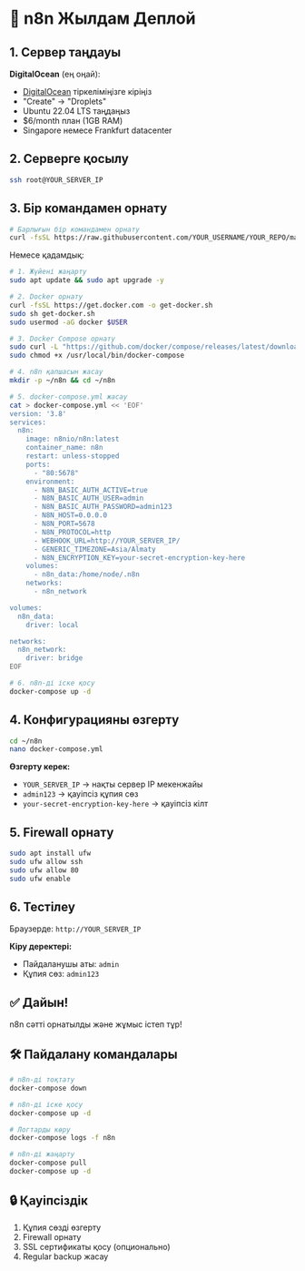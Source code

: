 # 🚀 n8n Жылдам Деплой

## 1. Сервер таңдауы

**DigitalOcean** (ең оңай):
- [DigitalOcean](https://www.digitalocean.com/) тіркеліміңізге кіріңіз
- "Create" → "Droplets"
- Ubuntu 22.04 LTS таңдаңыз
- $6/month план (1GB RAM)
- Singapore немесе Frankfurt datacenter

## 2. Серверге қосылу

```bash
ssh root@YOUR_SERVER_IP
```

## 3. Бір командамен орнату

```bash
# Барлығын бір командамен орнату
curl -fsSL https://raw.githubusercontent.com/YOUR_USERNAME/YOUR_REPO/main/deploy.sh | bash
```

Немесе қадамдық:

```bash
# 1. Жүйені жаңарту
sudo apt update && sudo apt upgrade -y

# 2. Docker орнату
curl -fsSL https://get.docker.com -o get-docker.sh
sudo sh get-docker.sh
sudo usermod -aG docker $USER

# 3. Docker Compose орнату
sudo curl -L "https://github.com/docker/compose/releases/latest/download/docker-compose-$(uname -s)-$(uname -m)" -o /usr/local/bin/docker-compose
sudo chmod +x /usr/local/bin/docker-compose

# 4. n8n қапшасын жасау
mkdir -p ~/n8n && cd ~/n8n

# 5. docker-compose.yml жасау
cat > docker-compose.yml << 'EOF'
version: '3.8'
services:
  n8n:
    image: n8nio/n8n:latest
    container_name: n8n
    restart: unless-stopped
    ports:
      - "80:5678"
    environment:
      - N8N_BASIC_AUTH_ACTIVE=true
      - N8N_BASIC_AUTH_USER=admin
      - N8N_BASIC_AUTH_PASSWORD=admin123
      - N8N_HOST=0.0.0.0
      - N8N_PORT=5678
      - N8N_PROTOCOL=http
      - WEBHOOK_URL=http://YOUR_SERVER_IP/
      - GENERIC_TIMEZONE=Asia/Almaty
      - N8N_ENCRYPTION_KEY=your-secret-encryption-key-here
    volumes:
      - n8n_data:/home/node/.n8n
    networks:
      - n8n_network

volumes:
  n8n_data:
    driver: local

networks:
  n8n_network:
    driver: bridge
EOF

# 6. n8n-ді іске қосу
docker-compose up -d
```

## 4. Конфигурацияны өзгерту

```bash
cd ~/n8n
nano docker-compose.yml
```

**Өзгерту керек:**
- `YOUR_SERVER_IP` → нақты сервер IP мекенжайы
- `admin123` → қауіпсіз құпия сөз
- `your-secret-encryption-key-here` → қауіпсіз кілт

## 5. Firewall орнату

```bash
sudo apt install ufw
sudo ufw allow ssh
sudo ufw allow 80
sudo ufw enable
```

## 6. Тестілеу

Браузерде: `http://YOUR_SERVER_IP`

**Кіру деректері:**
- Пайдаланушы аты: `admin`
- Құпия сөз: `admin123`

## ✅ Дайын!

n8n сәтті орнатылды және жұмыс істеп тұр!

## 🛠️ Пайдалану командалары

```bash
# n8n-ді тоқтату
docker-compose down

# n8n-ді іске қосу
docker-compose up -d

# Логтарды көру
docker-compose logs -f n8n

# n8n-ді жаңарту
docker-compose pull
docker-compose up -d
```

## 🔒 Қауіпсіздік

1. Құпия сөзді өзгерту
2. Firewall орнату
3. SSL сертификаты қосу (опционально)
4. Regular backup жасау
